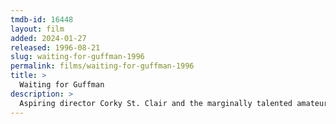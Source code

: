 ```yaml
---
tmdb-id: 16448
layout: film
added: 2024-01-27
released: 1996-08-21
slug: waiting-for-guffman-1996
permalink: films/waiting-for-guffman-1996
title: >
  Waiting for Guffman
description: >
  Aspiring director Corky St. Clair and the marginally talented amateur cast of his hokey small-town musical production go overboard when they learn that Broadway theater agent Mort Guffman will be in attendance.
---
```

